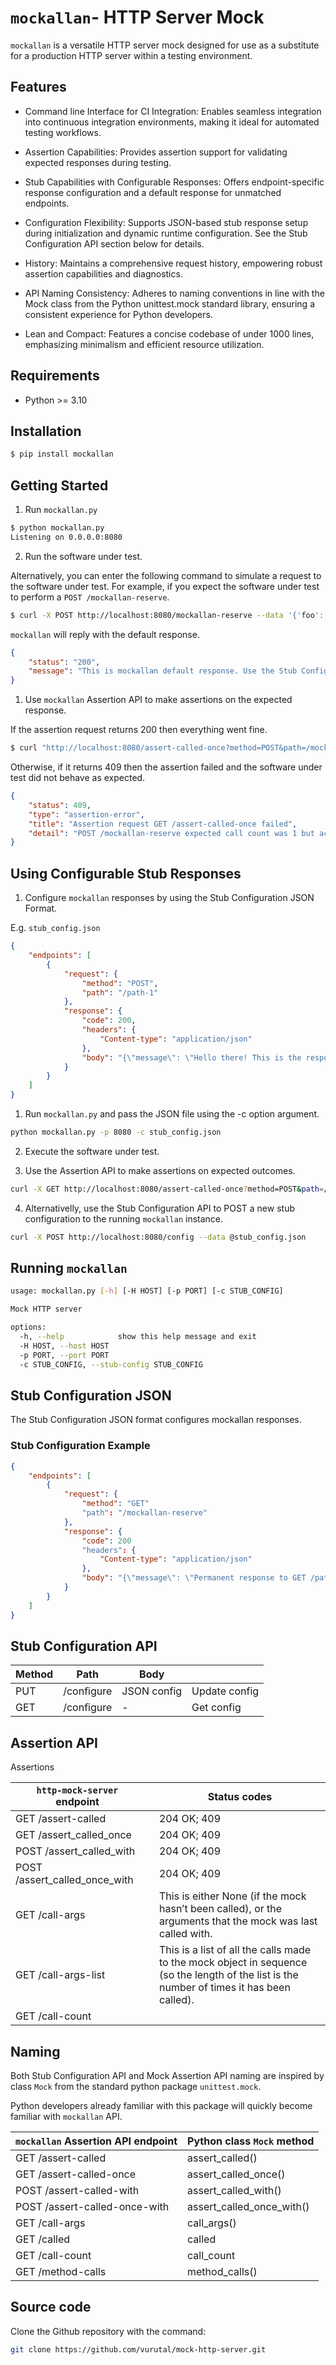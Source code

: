 # `mockallan`- HTTP Server Mock

`mockallan` is a versatile HTTP server mock designed for use as a substitute for a production HTTP server within a testing environment.

## Features

- Command line Interface for CI Integration: Enables seamless integration into continuous integration environments, making it ideal for automated testing workflows.

- Assertion Capabilities: Provides assertion support for validating expected responses during testing.

- Stub Capabilities with Configurable Responses: Offers endpoint-specific response configuration and a default response for unmatched endpoints.

- Configuration Flexibility: Supports JSON-based stub response setup during initialization and dynamic runtime configuration. See the Stub Configuration API section below for details.

- History: Maintains a comprehensive request history, empowering robust assertion capabilities and diagnostics.

- API Naming Consistency: Adheres to naming conventions in line with the Mock class from the Python unittest.mock standard library, ensuring a consistent experience for Python developers.

- Lean and Compact: Features a concise codebase of under 1000 lines, emphasizing minimalism and efficient resource utilization.


## Requirements

- Python >= 3.10

<!-- TO DO: Move to implementation section: It uses the standard python module `http.server`.
TO DO: requirement or dependency?
TO DO: jsonschema: requirement or dependency? -->

## Installation

```bash
$ pip install mockallan
```

## Getting Started


1) Run `mockallan.py`

```bash
$ python mockallan.py
Listening on 0.0.0.0:8080
```

2) Run the software under test.

Alternatively, you can enter the following command to simulate a request to the software under test. For example, if you expect the software under test to perform a `POST /mockallan-reserve`.


```bash
$ curl -X POST http://localhost:8080/mockallan-reserve --data '{'foo': 'bar'}'
```

`mockallan` will reply with the default response.

```json
{
	"status": "200",
	"message": "This is mockallan default response. Use the Stub Configuration API to configure responses per endpoint."
}
```

1) Use `mockallan` Assertion API to make assertions on the expected response.

If the assertion request returns 200 then everything went fine.


```bash
$ curl "http://localhost:8080/assert-called-once?method=POST&path=/mockallan-reserve" ; echo

```

Otherwise, if it returns 409 then the assertion failed and the software under test did not behave as expected.

```json
{
	"status": 409,
	"type": "assertion-error",
	"title": "Assertion request GET /assert-called-once failed",
	"detail": "POST /mockallan-reserve expected call count was 1 but actual call count was 2."
}
```

## Using Configurable Stub Responses

1) Configure `mockallan` responses by using the Stub Configuration JSON Format.

E.g. `stub_config.json`

```json
{
	"endpoints": [
		{
			"request": {
				"method": "POST",
				"path": "/path-1"
			},
			"response": {
				"code": 200,
				"headers": {
					"Content-type": "application/json"
				},
				"body": "{\"message\": \"Hello there! This is the response for POST /path-1\"}"
			}
		}
	]
}
```

1) Run `mockallan.py` and pass the JSON file using the -c option argument.

```bash
python mockallan.py -p 8080 -c stub_config.json
```

2) Execute the software under test.

3) Use the Assertion API to make assertions on expected outcomes.

```bash
curl -X GET http://localhost:8080/assert-called-once?method=POST&path=/path
```


4) Alternativelly, use the Stub Configuration API to POST a new stub configuration to the running `mockallan` instance.

```bash
curl -X POST http://localhost:8080/config --data @stub_config.json
```


## Running `mockallan`


```bash
usage: mockallan.py [-h] [-H HOST] [-p PORT] [-c STUB_CONFIG]

Mock HTTP server

options:
  -h, --help            show this help message and exit
  -H HOST, --host HOST
  -p PORT, --port PORT
  -c STUB_CONFIG, --stub-config STUB_CONFIG

```

## Stub Configuration JSON

The Stub Configuration JSON format configures mockallan responses.

### Stub Configuration Example


```json
{
	"endpoints": [
		{
			"request": {
				"method": "GET"
				"path": "/mockallan-reserve"
			},
			"response": {
				"code": 200
				"headers": {
					"Content-type": "application/json"
				},
				"body": "{\"message\": \"Permanent response to GET /path-1\"}"
			}
		}
	]
}
```


## Stub Configuration API


|Method|Path|Body||
|-|-|-|-|
|PUT|/configure|JSON config|Update config|
|GET|/configure|-|Get config|


## Assertion API


Assertions

|`http-mock-server` endpoint||Status codes|
|-|-|-|
|GET /assert-called||204 OK; 409|
|GET /assert_called_once||204 OK; 409|
|POST /assert_called_with||204 OK; 409|
|POST /assert_called_once_with||204 OK; 409|
|GET /call-args||This is either None (if the mock hasn’t been called), or the arguments that the mock was last called with.|
|GET /call-args-list||This is a list of all the calls made to the mock object in sequence (so the length of the list is the number of times it has been called).|
|GET /call-count|||

## Naming

Both Stub Configuration API and Mock Assertion API naming are inspired by class `Mock` from the standard python package `unittest.mock`.

Python developers already familiar with this package will quickly become familiar with `mockallan` API.

|`mockallan` Assertion API endpoint|Python class `Mock` method|
|-|-|
|GET /assert-called|assert_called()|
|GET /assert-called-once|assert_called_once()|
|POST /assert-called-with|assert_called_with()|
|POST /assert-called-once-with|assert_called_once_with()|
|GET /call-args|call_args()|
|GET /called|called|
|GET /call-count|call_count|
|GET /method-calls|method_calls()|

## Source code

Clone the Github repository with the command:

```bash
git clone https://github.com/vurutal/mock-http-server.git
```
